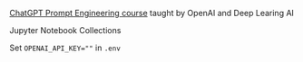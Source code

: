 [ChatGPT Prompt Engineering course](https://learn.deeplearning.ai/chatgpt-prompt-eng) taught by OpenAI and Deep Learing AI

Jupyter Notebook Collections

Set `OPENAI_API_KEY=""` in `.env`